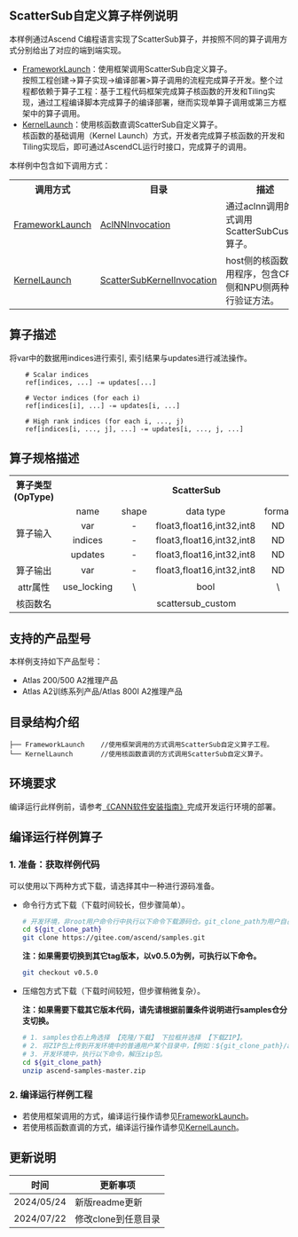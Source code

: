 ## ScatterSub自定义算子样例说明 
本样例通过Ascend C编程语言实现了ScatterSub算子，并按照不同的算子调用方式分别给出了对应的端到端实现。
- [FrameworkLaunch](./FrameworkLaunch)：使用框架调用ScatterSub自定义算子。  
按照工程创建->算子实现->编译部署>算子调用的流程完成算子开发。整个过程都依赖于算子工程：基于工程代码框架完成算子核函数的开发和Tiling实现，通过工程编译脚本完成算子的编译部署，继而实现单算子调用或第三方框架中的算子调用。
- [KernelLaunch](./KernelLaunch)：使用核函数直调ScatterSub自定义算子。  
核函数的基础调用（Kernel Launch）方式，开发者完成算子核函数的开发和Tiling实现后，即可通过AscendCL运行时接口，完成算子的调用。

本样例中包含如下调用方式：
<table>
    <th>调用方式</th><th>目录</th><th>描述</th>
    <tr>
        <!-- 列的方向占据1个cell -->
        <td rowspan='1'><a href="./FrameworkLaunch"> FrameworkLaunch</td><td><a href="./FrameworkLaunch/AclNNInvocation"> AclNNInvocation</td><td>通过aclnn调用的方式调用ScatterSubCustom算子。</td>
    </tr>
    <tr>
        <!-- 列的方向占据1个cell -->
        <td rowspan='1'><a href="./KernelLaunch"> KernelLaunch</td><td><a href="./KernelLaunch/ScatterSubKernelInvocation"> ScatterSubKernelInvocation</td><td>host侧的核函数调用程序，包含CPU侧和NPU侧两种运行验证方法。</td>
    </tr>
</table>

## 算子描述
将var中的数据用indices进行索引, 索引结果与updates进行减法操作。
```
    # Scalar indices
    ref[indices, ...] -= updates[...]

    # Vector indices (for each i)
    ref[indices[i], ...] -= updates[i, ...]

    # High rank indices (for each i, ..., j)
    ref[indices[i, ..., j], ...] -= updates[i, ..., j, ...]
```
## 算子规格描述
<!-- <table>
<tr><td rowspan="1" align="center">算子类型(OpType)</td><td colspan="4" align="center">Add</td></tr>
</tr>
<tr><td rowspan="3" align="center">算子输入</td><td align="center">name</td><td align="center">shape</td><td align="center">data type</td><td align="center">format</td></tr>
<tr><td align="center">x</td><td align="center">48 * 2048</td><td align="center">float</td><td align="center">ND</td></tr>
<tr><td align="center">y</td><td align="center">48 * 2048</td><td align="center">float</td><td align="center">ND</td></tr>
</tr>
</tr>
<tr><td rowspan="1" align="center">算子输出</td><td align="center">z</td><td align="center">48 * 2048</td><td align="center">float</td><td align="center">ND</td></tr>
</tr>
<tr><td rowspan="1" align="center">核函数名</td><td colspan="4" align="center">add_custom</td></tr>
</table> -->
<table>  
<tr><th align="center">算子类型(OpType)</th><th colspan="5" align="center">ScatterSub</th></tr>  
<tr><td rowspan="4" align="center">算子输入</td><td align="center">name</td><td align="center">shape</td><td align="center">data type</td><td align="center">format</td><td align="center">default</td></tr>  
<tr><td align="center">var</td><td align="center">-</td><td align="center">float3,float16,int32,int8</td><td align="center">ND</td><td align="center">\</td></tr>  
<tr><td align="center">indices</td><td align="center">-</td><td align="center">float3,float16,int32,int8</td><td align="center">ND</td><td align="center">\</td></tr>  
<tr><td align="center">updates</td><td align="center">-</td><td align="center">float3,float16,int32,int8</td><td align="center">ND</td><td align="center">\</td></tr>  
<tr><td rowspan="1" align="center">算子输出</td><td align="center">var</td><td align="center">-</td><td align="center">float3,float16,int32,int8</td><td align="center">ND</td><td align="center">\</td></tr>
<tr><td align="center">attr属性</td><td align="center">use_locking</td><td align="center">\</td><td align="center">bool</td><td align="center">\</td><td align="center">false</td></tr>
<tr><td rowspan="1" align="center">核函数名</td><td colspan="8" align="center">scattersub_custom</td></tr>  
</table>


## 支持的产品型号
本样例支持如下产品型号：
- Atlas 200/500 A2推理产品 
- Atlas A2训练系列产品/Atlas 800I A2推理产品

## 目录结构介绍
```
├── FrameworkLaunch    //使用框架调用的方式调用ScatterSub自定义算子工程。
└── KernelLaunch       //使用核函数直调的方式调用ScatterSub自定义算子。
```
## 环境要求
编译运行此样例前，请参考[《CANN软件安装指南》](https://hiascend.com/document/redirect/CannCommunityInstSoftware)完成开发运行环境的部署。

## 编译运行样例算子

### 1. 准备：获取样例代码<a name="codeready"></a>

 可以使用以下两种方式下载，请选择其中一种进行源码准备。

 - 命令行方式下载（下载时间较长，但步骤简单）。

   ```bash
   # 开发环境，非root用户命令行中执行以下命令下载源码仓。git_clone_path为用户自己创建的某个目录。
   cd ${git_clone_path}
   git clone https://gitee.com/ascend/samples.git
   ```
   **注：如果需要切换到其它tag版本，以v0.5.0为例，可执行以下命令。**
   ```bash
   git checkout v0.5.0
   ```
 - 压缩包方式下载（下载时间较短，但步骤稍微复杂）。

   **注：如果需要下载其它版本代码，请先请根据前置条件说明进行samples仓分支切换。**
   ```bash
   # 1. samples仓右上角选择 【克隆/下载】 下拉框并选择 【下载ZIP】。
   # 2. 将ZIP包上传到开发环境中的普通用户某个目录中，【例如：${git_clone_path}/ascend-samples-master.zip】。
   # 3. 开发环境中，执行以下命令，解压zip包。
   cd ${git_clone_path}
   unzip ascend-samples-master.zip
   ```
### 2. 编译运行样例工程
- 若使用框架调用的方式，编译运行操作请参见[FrameworkLaunch](./FrameworkLaunch)。    
- 若使用核函数直调的方式，编译运行操作请参见[KernelLaunch](./KernelLaunch)。
## 更新说明
  | 时间 | 更新事项 |
|----|------|
| 2024/05/24 | 新版readme更新 |
| 2024/07/22 | 修改clone到任意目录 |